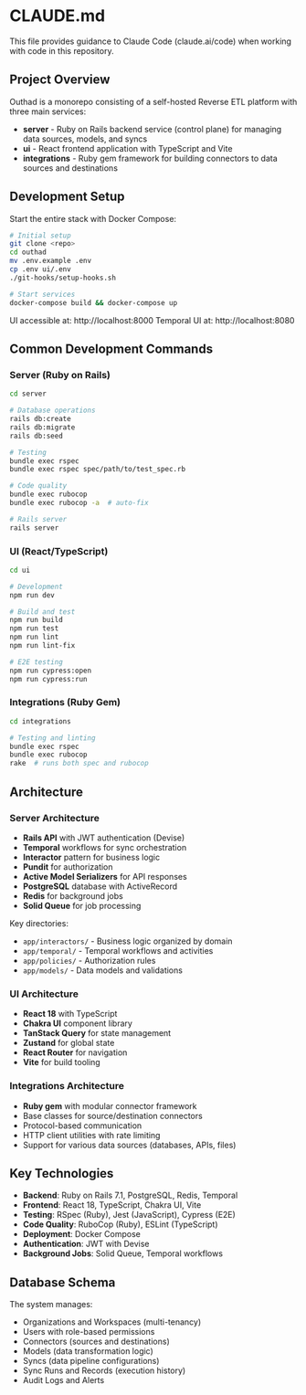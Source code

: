 # CLAUDE.md

This file provides guidance to Claude Code (claude.ai/code) when working with code in this repository.

## Project Overview

Outhad is a monorepo consisting of a self-hosted Reverse ETL platform with three main services:

- **server** - Ruby on Rails backend service (control plane) for managing data sources, models, and syncs
- **ui** - React frontend application with TypeScript and Vite
- **integrations** - Ruby gem framework for building connectors to data sources and destinations

## Development Setup

Start the entire stack with Docker Compose:

```bash
# Initial setup
git clone <repo>
cd outhad
mv .env.example .env
cp .env ui/.env
./git-hooks/setup-hooks.sh

# Start services
docker-compose build && docker-compose up
```

UI accessible at: http://localhost:8000
Temporal UI at: http://localhost:8080

## Common Development Commands

### Server (Ruby on Rails)
```bash
cd server

# Database operations
rails db:create
rails db:migrate
rails db:seed

# Testing
bundle exec rspec
bundle exec rspec spec/path/to/test_spec.rb

# Code quality
bundle exec rubocop
bundle exec rubocop -a  # auto-fix

# Rails server
rails server
```

### UI (React/TypeScript)
```bash
cd ui

# Development
npm run dev

# Build and test
npm run build
npm run test
npm run lint
npm run lint-fix

# E2E testing
npm run cypress:open
npm run cypress:run
```

### Integrations (Ruby Gem)
```bash
cd integrations

# Testing and linting
bundle exec rspec
bundle exec rubocop
rake  # runs both spec and rubocop
```

## Architecture

### Server Architecture
- **Rails API** with JWT authentication (Devise)
- **Temporal** workflows for sync orchestration
- **Interactor** pattern for business logic
- **Pundit** for authorization
- **Active Model Serializers** for API responses
- **PostgreSQL** database with ActiveRecord
- **Redis** for background jobs
- **Solid Queue** for job processing

Key directories:
- `app/interactors/` - Business logic organized by domain
- `app/temporal/` - Temporal workflows and activities
- `app/policies/` - Authorization rules
- `app/models/` - Data models and validations

### UI Architecture
- **React 18** with TypeScript
- **Chakra UI** component library
- **TanStack Query** for state management
- **Zustand** for global state
- **React Router** for navigation
- **Vite** for build tooling

### Integrations Architecture
- **Ruby gem** with modular connector framework
- Base classes for source/destination connectors
- Protocol-based communication
- HTTP client utilities with rate limiting
- Support for various data sources (databases, APIs, files)

## Key Technologies

- **Backend**: Ruby on Rails 7.1, PostgreSQL, Redis, Temporal
- **Frontend**: React 18, TypeScript, Chakra UI, Vite
- **Testing**: RSpec (Ruby), Jest (JavaScript), Cypress (E2E)
- **Code Quality**: RuboCop (Ruby), ESLint (TypeScript)
- **Deployment**: Docker Compose
- **Authentication**: JWT with Devise
- **Background Jobs**: Solid Queue, Temporal workflows

## Database Schema

The system manages:
- Organizations and Workspaces (multi-tenancy)
- Users with role-based permissions
- Connectors (sources and destinations)
- Models (data transformation logic)
- Syncs (data pipeline configurations)
- Sync Runs and Records (execution history)
- Audit Logs and Alerts